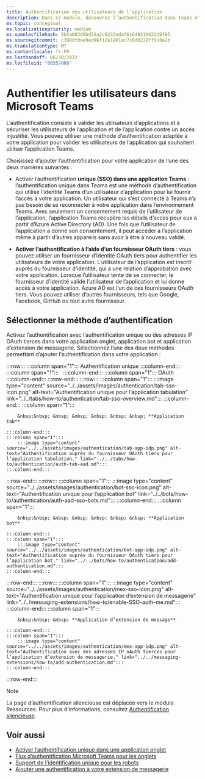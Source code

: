 ```yaml
---
title: Authentification des utilisateurs de l’application
description: Dans ce module, découvrez l’authentification dans Teams et comment l’utiliser dans les applications, le flux d’authentification web et le flux OAuthPrompt pour les bots conversationnels.
ms.topic: conceptual
ms.localizationpriority: medium
ms.openlocfilehash: 5b5a083d0bd52a2c9233adaf6164821042236f85
ms.sourcegitcommit: c398dfdae9ed96f12e1401ac7c8d0228ff9c0a2b
ms.translationtype: MT
ms.contentlocale: fr-FR
ms.lasthandoff: 06/30/2022
ms.locfileid: "66557868"
---
```

# <a name="authenticate-users-in-microsoft-teams"></a>Authentifier les utilisateurs dans Microsoft Teams

L’authentification consiste à valider les utilisateurs d’applications et à sécuriser les utilisateurs de l’application et de l’application contre un accès injustifié. Vous pouvez utiliser une méthode d’authentification adaptée à votre application pour valider les utilisateurs de l’application qui souhaitent utiliser l’application Teams.

Choisissez d’ajouter l’authentification pour votre application de l’une des deux manières suivantes :

- Activer l’authentification **unique (SSO) dans une application Teams** : l’authentification unique dans Teams est une méthode d’authentification qui utilise l’identité Teams d’un utilisateur d’application pour lui fournir l’accès à votre application. Un utilisateur qui s’est connecté à Teams n’a pas besoin de se reconnecter à votre application dans l’environnement Teams. Avec seulement un consentement requis de l’utilisateur de l’application, l’application Teams récupère les détails d’accès pour eux à partir d’Azure Active Directory (AD). Une fois que l’utilisateur de l’application a donné son consentement, il peut accéder à l’application même à partir d’autres appareils sans avoir à être à nouveau validé.

- **Activer l’authentification à l’aide d’un fournisseur OAuth tiers** : vous pouvez utiliser un fournisseur d’identité OAuth tiers pour authentifier les utilisateurs de votre application. L’utilisateur de l’application est inscrit auprès du fournisseur d’identité, qui a une relation d’approbation avec votre application. Lorsque l’utilisateur tente de se connecter, le fournisseur d’identité valide l’utilisateur de l’application et lui donne accès à votre application. Azure AD est l’un de ces fournisseurs OAuth tiers. Vous pouvez utiliser d’autres fournisseurs, tels que Google, Facebook, GitHub ou tout autre fournisseur.

## <a name="select-authentication-method"></a>Sélectionner la méthode d’authentification

Activez l’authentification avec l’authentification unique ou des adresses IP OAuth tierces dans votre application onglet, application bot et application d’extension de messagerie. Sélectionnez l’une des deux méthodes permettant d’ajouter l’authentification dans votre application :

:::row:::
    :::column span="1":::
        Authentification unique
    :::column-end:::
    :::column span="1":::
        &nbsp;
    :::column-end:::
    :::column span="1":::
        OAuth
    :::column-end:::
:::row-end:::
:::row:::
    :::column span="1":::
        :::image type="content" source="../../assets/images/authentication/tab-sso-icon.png" alt-text="Authentification unique pour l’application tabulation" link="../../tabs/how-to/authentication/tab-sso-overview.md":::
    :::column-end:::
    :::column span="1":::
        <br>

        &nbsp;&nbsp; &nbsp; &nbsp; &nbsp; &nbsp; &nbsp; **Application Tab**  
        
    :::column-end:::
    :::column span="1":::
        :::image type="content" source="../../assets/images/authentication/tab-app-idp.png" alt-text="Authentification auprès du fournisseur OAuth tiers pour l’application tabulation." link="../../tabs/how-to/authentication/auth-tab-aad.md":::
    :::column-end:::
:::row-end:::
:::row:::
    :::column span="1":::
        :::image type="content" source="../../assets/images/authentication/bot-sso-icon.png" alt-text="Authentification unique pour l’application bot" link="../../bots/how-to/authentication/auth-aad-sso-bots.md":::
    :::column-end:::
    :::column span="1":::
        <br>

        &nbsp;&nbsp; &nbsp; &nbsp; &nbsp; &nbsp; &nbsp; **Application bot**
        
    :::column-end:::
    :::column span="1":::
        :::image type="content" source="../../assets/images/authentication/bot-app-idp.png" alt-text="Authentification auprès du fournisseur OAuth tiers pour l’application bot." link="../../bots/how-to/authentication/add-authentication.md":::
    :::column-end:::
:::row-end:::
:::row:::
    :::column span="1":::
        :::image type="content" source="../../assets/images/authentication/mex-sso-icon.png" alt-text="Authentification unique pour l’application d’extension de messagerie" link="../../messaging-extensions/how-to/enable-SSO-auth-me.md":::
    :::column-end:::
    :::column span="1":::
        <br>

        &nbsp;&nbsp; &nbsp; **Application d’extension de message**
        
    :::column-end:::
    :::column span="1":::
        :::image type="content" source="../../assets/images/authentication/mex-app-idp.png" alt-text="Authentification avec des adresses IP oAuth tierces pour l’application d’extension de messagerie." link="../../messaging-extensions/how-to/add-authentication.md":::
    :::column-end:::
:::row-end:::

> [!NOTE]
> La page d’authentification silencieuse est déplacée vers le module Ressources. Pour plus d’informations, consultez [Authentification silencieuse](../../tabs/how-to/authentication/auth-silent-aad.md).

## <a name="see-also"></a>Voir aussi

- [Activer l’authentification unique dans une application onglet](../../tabs/how-to/authentication/tab-sso-overview.md)
- [Flux d’authentification Microsoft Teams pour les onglets](~/tabs/how-to/authentication/auth-flow-tab.md)
- [Support de l'identification unique pour les robots](~/bots/how-to/authentication/auth-aad-sso-bots.md)
- [Ajouter une authentification à votre extension de messagerie](~/messaging-extensions/how-to/add-authentication.md)
